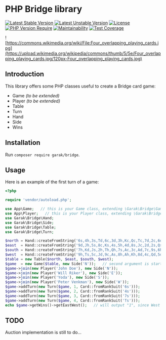 # PHP Bridge library

[![Latest Stable Version](http://poser.pugx.org/garak/bridge/v)](https://packagist.org/packages/garak/bridge)
[![Latest Unstable Version](http://poser.pugx.org/garak/bridge/v/unstable)](https://packagist.org/packages/garak/bridge) 
[![License](http://poser.pugx.org/garak/bridge/license)](https://packagist.org/packages/garak/bridge) 
[![PHP Version Require](http://poser.pugx.org/garak/bridge/require/php)](https://packagist.org/packages/garak/bridge)
[![Maintainability](https://api.codeclimate.com/v1/badges/2241c6ad53dd85ccd18b/maintainability)](https://codeclimate.com/github/garak/bridge/maintainability)
[![Test Coverage](https://api.codeclimate.com/v1/badges/2241c6ad53dd85ccd18b/test_coverage)](https://codeclimate.com/github/garak/bridge/test_coverage)

![https://commons.wikimedia.org/wiki/File:Four_overlapping_playing_cards.jpg](https://upload.wikimedia.org/wikipedia/commons/thumb/5/5e/Four_overlapping_playing_cards.jpg/120px-Four_overlapping_playing_cards.jpg)

## Introduction

This library offers some PHP classes useful to create a Bridge card game:

* Game _(to be extended)_
* Player _(to be extended)_
* Table
* Turn
* Hand
* Side
* Wins

## Installation

Run `composer require garak/bridge`.

## Usage

Here is an example of the first turn of a game:

```php
<?php

require 'vendor/autoload.php';

use App\Game;   // this is your Game class, extending \Garak\Bridge\Game
use App\Player;   // this is your Player class, extending \Garak\Bridge\Player
use Garak\Bridge\Hand;
use Garak\Bridge\Side;
use Garak\Bridge\Table;
use Garak\Bridge\Turn;

$north = Hand::createFromString('6s,4h,3s,Td,6c,3d,3h,Kc,Qc,Tc,7d,2c,6d');
$east  = Hand::createFromString('9d,Jh,5s,8c,Ks,4s,5h,4d,8s,Jc,2d,2s,Qs');
$south = Hand::createFromString('7h,Kd,Js,2h,Th,Qh,7s,Ac,3c,Ad,7c,9s,6h');
$west  = Hand::createFromString('9h,Ts,5c,Jd,9c,As,8h,Ah,Kh,8d,4c,Qd,5d');
$table = new Table($north, $east, $south, $west);
$game  = new Game($table, new Side('N'));   // second argument is starting side
$game->join(new Player('John Doe'), new Side('N'));
$game->join(new Player('Will Riker'), new Side('E'));
$game->join(new Player('Yoda'), new Side('S'));
$game->join(new Player('Peter Venkman'), new Side('W'));
$game->addTurn(new Turn($game, 1, Card::fromRankSuit('6s')));
$game->addTurn(new Turn($game, 2, Card::fromRankSuit('4s')));
$game->addTurn(new Turn($game, 3, Card::fromRankSuit('7s')));
$game->addTurn(new Turn($game, 4, Card::fromRankSuit('Ts')));
echo $game->getWins()->getEastWest();   // will output "1", since West won the first turn
```

## TODO

Auction implementation is still to do...

